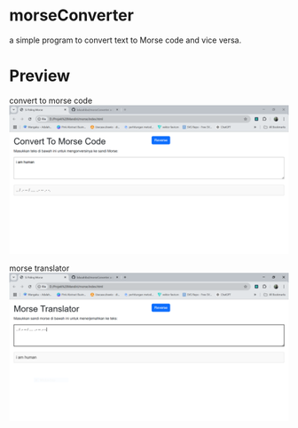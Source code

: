 # morseConverter
a simple program to convert text to Morse code and vice versa.

# Preview
convert to morse code
![Preview 1](preview/morse_1.PNG)

morse translator
![Preview 1](preview/morse_2.PNG)